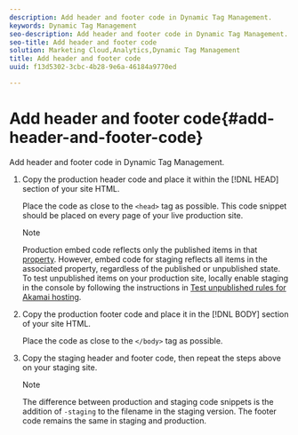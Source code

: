 ```yaml
---
description: Add header and footer code in Dynamic Tag Management.
keywords: Dynamic Tag Management
seo-description: Add header and footer code in Dynamic Tag Management.
seo-title: Add header and footer code
solution: Marketing Cloud,Analytics,Dynamic Tag Management
title: Add header and footer code
uuid: f13d5302-3cbc-4b28-9e6a-46184a9770ed

---
```


# Add header and footer code{#add-header-and-footer-code}

Add header and footer code in Dynamic Tag Management.

1. Copy the production header code and place it within the [!DNL HEAD] section of your site HTML.

   Place the code as close to the `<head>` tag as possible. This code snippet should be placed on every page of your live production site.

   >[!NOTE]
   >
   >Production embed code reflects only the published items in that [property](../administration/web-property.md#concept_8413810BEAEC4AA48996BE9AFCF141DD). However, embed code for staging reflects all items in the associated property, regardless of the published or unpublished state. To test unpublished items on your production site, locally enable staging in the console by following the instructions in [Test unpublished rules for Akamai hosting](../managing-resources/create-rules/t-test-rules-amazon.md#task_B397167F9E9B4487957AD6CE2AD47259).

1. Copy the production footer code and place it in the [!DNL BODY] section of your site HTML.

   Place the code as close to the `</body>` tag as possible. 
1. Copy the staging header and footer code, then repeat the steps above on your staging site.

   >[!NOTE]
   >
   >The difference between production and staging code snippets is the addition of `-staging` to the filename in the staging version. The footer code remains the same in staging and production.

